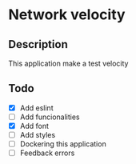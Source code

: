 # Network velocity
## Description
This application make a test velocity

## Todo
- [x] Add eslint
- [ ] Add funcionalities
- [x] Add font
- [ ] Add styles
- [ ] Dockering this application
- [ ] Feedback errors
